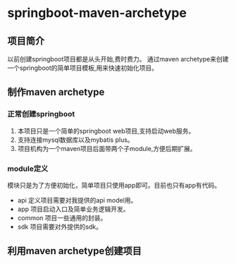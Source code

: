 # springboot-maven-archetype
## 项目简介
  以前创建springboot项目都是从头开始,费时费力。 通过maven archetype来创建一个springboot的简单项目模板,用来快速初始化项目。
## 制作maven archetype
### 正常创建springboot
  1. 本项目只是一个简单的springboot web项目,支持启动web服务。
  2. 支持连接mysql数据库以及mybatis plus。
  3. 项目机构为一个maven项目后面带两个子module,方便后期扩展。
### module定义
  模块只是为了方便初始化，简单项目只使用app即可。目前也只有app有代码。
  - api 定义项目需要对我提供的api model用。
  - app 项目启动入口及简单业务逻辑开发。
  - common 项目一些通用的封装。
  - sdk 项目需要对外提供的sdk。
## 利用maven archetype创建项目

